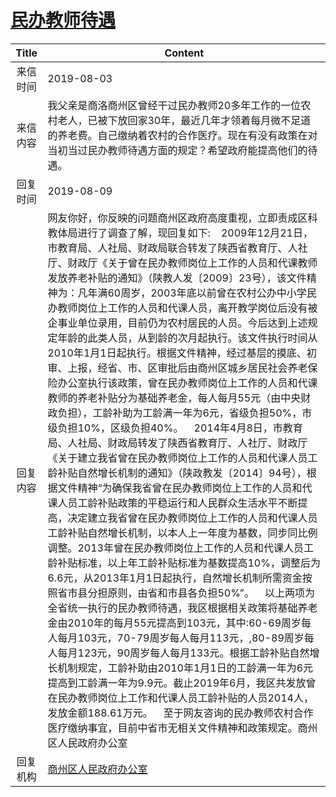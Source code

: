 # <a href="http://www.shangluo.gov.cn/zmhd/ldxxxx.jsp?urltype=leadermail.LeaderMailContentUrl&wbtreeid=1112&leadermailid=5388">民办教师待遇</a>
| Title |                                                                                                                                                                                                                                                                                                                                                                                                                                                                                                                    Content                                                                                                                                                                                                                                                                                                                                                                                                                                                                                                                     |
|:-----:|------------------------------------------------------------------------------------------------------------------------------------------------------------------------------------------------------------------------------------------------------------------------------------------------------------------------------------------------------------------------------------------------------------------------------------------------------------------------------------------------------------------------------------------------------------------------------------------------------------------------------------------------------------------------------------------------------------------------------------------------------------------------------------------------------------------------------------------------------------------------------------------------------------------------------------------------------------------------------------------------------------------------------------------------|
| 来信时间  | 2019-08-03                                                                                                                                                                                                                                                                                                                                                                                                                                                                                                                                                                                                                                                                                                                                                                                                                                                                                                                                                                                                                                     |
| 来信内容  | 我父亲是商洛商州区曾经干过民办教师20多年工作的一位农村老人，已被下放回家30年，最近几年才领着每月微不足道的养老费。自己缴纳着农村的合作医疗。现在有没有政策在对当初当过民办教师待遇方面的规定？希望政府能提高他们的待遇。                                                                                                                                                                                                                                                                                                                                                                                                                                                                                                                                                                                                                                                                                                                                                                                                                                                                                                                                 |
| 回复时间  | 2019-08-09                                                                                                                                                                                                                                                                                                                                                                                                                                                                                                                                                                                                                                                                                                                                                                                                                                                                                                                                                                                                                                     |
| 回复内容  | 网友你好，你反映的问题商州区政府高度重视，立即责成区科教体局进行了调查了解，现回复如下:    2009年12月21日，市教育局、人社局、财政局联合转发了陕西省教育厅、人社厅、财政厅《关于曾在民办教师岗位上工作的人员和代课教师发放养老补贴的通知》（陕教人发〔2009〕23号），该文件精神为：凡年满60周岁，2003年底以前曾在农村公办中小学民办教师岗位上工作的人员和代课人员，离开教学岗位后没有被企事业单位录用，目前仍为农村居民的人员。今后达到上述规定年龄的此类人员，从到龄的次月起执行。该文件执行时间从2010年1月1日起执行。根据文件精神，经过基层的摸底、初审、上报，经省、市、区审批后由商州区城乡居民社会养老保险办公室执行该政策，曾在民办教师岗位上工作的人员和代课教师的养老补贴分为基础养老金，每人每月55元（由中央财政负担），工龄补助为工龄满一年为6元，省级负担50%，市级负担10%，区级负担40%。    2014年4月8日，市教育局、人社局、财政局转发了陕西省教育厅、人社厅、财政厅《关于建立我省曾在民办教师岗位上工作的人员和代课人员工龄补贴自然增长机制的通知》（陕政教发〔2014〕94号），根据文件精神“为确保我省曾在民办教师岗位上工作的人员和代课人员工龄补贴政策的平稳运行和人民群众生活水平不断提高，决定建立我省曾在民办教师岗位上工作的人员和代课人员工龄补贴自然增长机制，以本人上一年度为基数，同步同比例调整。2013年曾在民办教师岗位上工作的人员和代课人员工龄补贴标准，以上年工龄补贴标准为基数提高10%，调整后为6.6元，从2013年1月1日起执行，自然增长机制所需资金按照省市县分担原则，由省和市县各负担50%”。    以上两项为全省统一执行的民办教师待遇，我区根据相关政策将基础养老金由2010年的每月55元提高到103元，其中:60-69周岁每人每月103元，70-79周岁每人每月113元，,80-89周岁每人每月123元，90周岁每人每月133元。根据工龄补贴自然增长机制规定，工龄补助由2010年1月1日的工龄满一年为6元提高到工龄满一年为9.9元。截止2019年6月，我区共发放曾在民办教师岗位上工作和代课人员工龄补贴的人员2014人，发放金额188.61万元。    至于网友咨询的民办教师农村合作医疗缴纳事宜，目前中省市无相关文件精神和政策规定。商州区人民政府办公室 |
| 回复机构  | <a href="../../categories/agencies/商州区人民政府办公室.md">商州区人民政府办公室</a>                                                                                                                                                                                                                                                                                                                                                                                                                                                                                                                                                                                                                                                                                                                                                                                                                                                                                                                                                                                 |